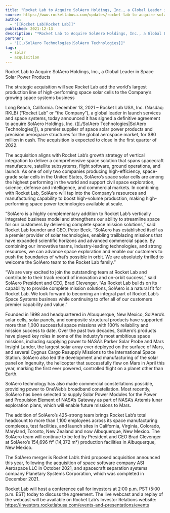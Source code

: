 ```yaml
---
title: "Rocket Lab to Acquire SolAero Holdings, Inc., a Global Leader in Space Solar Power Products  "
source: https://www.rocketlabusa.com/updates/rocket-lab-to-acquire-solaero-holdings-inc-a-global-leader-in-space-solar-power-products/
author:
  - "[[Rocket Lab|Rocket Lab]]"
published: 2021-12-13
description: "*Rocket Lab to Acquire SolAero Holdings, Inc., a Global Leader in Space Solar Power Products*"
partner:
  - "[[./SolAero Technologies|SolAero Technologies]]"
tags:
  - solar
  - acquisition
---
```


Rocket Lab to Acquire SolAero Holdings, Inc., a Global Leader in Space Solar Power Products

 The strategic acquisition will see Rocket Lab add the world’s largest production line of high-performing space solar cells to the Company’s growing space systems business

Long Beach, California. December 13, 2021 – Rocket Lab USA, Inc. (Nasdaq: RKLB) (“Rocket Lab” or “the Company”), a global leader in launch services and space systems, today announced it has signed a definitive agreement to acquire SolAero Holdings, Inc. ([[./SolAero Technologies|SolAero Technologies]]), a premier supplier of space solar power products and precision aerospace structures for the global aerospace market, for $80 million in cash. The acquisition is expected to close in the first quarter of 2022.

The acquisition aligns with Rocket Lab’s growth strategy of vertical integration to deliver a comprehensive space solution that spans spacecraft manufacture, satellite subsystems, flight software, ground operations, and launch. As one of only two companies producing high-efficiency, space-grade solar cells in the United States, SolAero’s space solar cells are among the highest performing in the world and support civil space exploration, science, defense and intelligence, and commercial markets. In combining with Rocket Lab, SolAero will tap into the Company’s resources and manufacturing capability to boost high-volume production, making high-performing space power technologies available at scale.

“SolAero is a highly complementary addition to Rocket Lab’s vertically integrated business model and strengthens our ability to streamline space for our customers by delivering complete space mission solutions,” said Rocket Lab founder and CEO, Peter Beck. “SolAero has established itself as a premier provider of solar technologies, enabling trailblazing missions that have expanded scientific horizons and advanced commercial space. By combining our innovative teams, industry-leading technologies, and strong resources, we can advance space exploration and enable our customers to push the boundaries of what’s possible in orbit. We are absolutely thrilled to welcome the SolAero team to the Rocket Lab family.”

“We are very excited to join the outstanding team at Rocket Lab and contribute to their track record of innovation and on-orbit success,” said SolAero President and CEO, Brad Clevenger. “As Rocket Lab builds on its capability to provide complete mission solutions, SolAero is a natural fit for Rocket Lab.  We look forward to becoming an integral part of Rocket Lab’s Space Systems business while continuing to offer all of our customers premier capability and value.”

Founded in 1998 and headquartered in Albuquerque, New Mexico, SolAero’s solar cells, solar panels, and composite structural products have supported more than 1,000 successful space missions with 100% reliability and mission success to date.  Over the past two decades, SolAero’s products have played key roles in some of the industry’s most ambitious space missions, including supplying power to NASA’s Parker Solar Probe and Mars Insight Lander, the largest solar array ever deployed on the surface of Mars, and several Cygnus Cargo Resupply Missions to the International Space Station. SolAero also led the development and manufacturing of the solar panel on Ingenuity, the helicopter that successfully flew on Mars in April this year, marking the first ever powered, controlled flight on a planet other than Earth.

SolAero technology has also made commercial constellations possible, providing power to OneWeb’s broadband constellation. Most recently, SolAero has been selected to supply Solar Power Modules for the Power and Propulsion Element of NASA’s Gateway as part of NASA’s Artemis lunar exploration plans, which will enable future missions to Mars.

The addition of SolAero’s 425-strong team brings Rocket Lab’s total headcount to more than 1,100 employees across its space manufacturing complexes, test facilities, and launch sites in California, Virginia, Colorado, Maryland, Toronto, New Zealand and now Albuquerque, New Mexico. The SolAero team will continue to be led by President and CEO Brad Clevenger at SolAero’s 154,696 ft² (14,372 m²) production facilities in Albuquerque, New Mexico.

The SolAero merger is Rocket Lab’s third proposed acquisition announced this year, following the acquisition of space software company ASI Aerospace LLC in October 2021, and spacecraft separation systems company Planetary Systems Corporation, which was completed in December 2021.

Rocket Lab will host a conference call for investors at 2:00 p.m. PST (5:00 p.m. EST) today to discuss the agreement. The live webcast and a replay of the webcast will be available on Rocket Lab’s Investor Relations website: https://investors.rocketlabusa.com/events-and-presentations/events